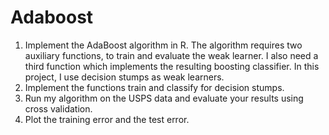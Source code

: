 # Adaboost
1. Implement the AdaBoost algorithm in R. The algorithm requires two auxiliary functions, to train and evaluate the weak learner. I also need a third function which implements the resulting boosting classifier. In this project, I use decision stumps as weak learners.
2. Implement the functions train and classify for decision stumps.
3. Run my algorithm on the USPS data and evaluate your results using cross validation.
4. Plot the training error and the test error.
